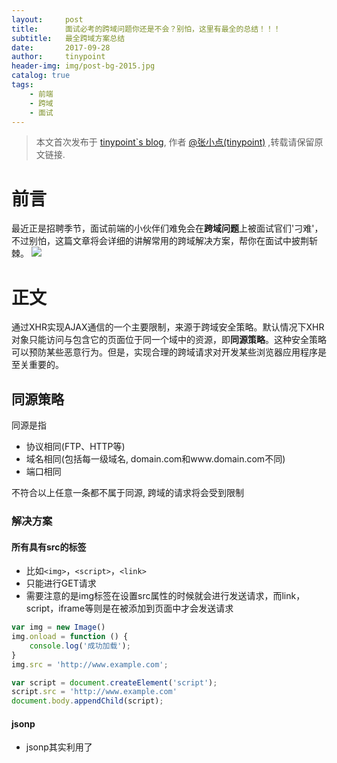 ```yaml
---
layout:     post
title:      面试必考的跨域问题你还是不会？别怕，这里有最全的总结！！！
subtitle:   最全跨域方案总结
date:       2017-09-28
author:     tinypoint
header-img: img/post-bg-2015.jpg
catalog: true
tags:
    - 前端
    - 跨域
    - 面试
---
```


> 本文首次发布于 [tinypoint\`s blog](http://tinypoint.github.io), 作者 [@张小点(tinypoint)](http://github.com/tinypoint) ,转载请保留原文链接.

# 前言

最近正是招聘季节，面试前端的小伙伴们难免会在**跨域问题**上被面试官们'刁难'，不过别怕，这篇文章将会详细的讲解常用的跨域解决方案，帮你在面试中披荆斩棘。
![](http://ox4mn0gf1.bkt.clouddn.com/17-10-1/9456229.jpg)
# 正文

通过XHR实现AJAX通信的一个主要限制，来源于跨域安全策略。默认情况下XHR对象只能访问与包含它的页面位于同一个域中的资源，即**同源策略**。这种安全策略可以预防某些恶意行为。但是，实现合理的跨域请求对开发某些浏览器应用程序是至关重要的。

## 同源策略

同源是指
- 协议相同(FTP、HTTP等)
- 域名相同(包括每一级域名, domain.com和www.domain.com不同)
- 端口相同

不符合以上任意一条都不属于同源, 跨域的请求将会受到限制

### 解决方案


#### 所有具有src的标签

- 比如`<img>`，`<script>`，`<link>`
- 只能进行GET请求
- 需要注意的是img标签在设置src属性的时候就会进行发送请求，而link，script，iframe等则是在被添加到页面中才会发送请求
 
```javascript
var img = new Image()
img.onload = function () {
    console.log('成功加载');
}
img.src = 'http://www.example.com';

var script = document.createElement('script');
script.src = 'http://www.example.com'
document.body.appendChild(script);
```

#### jsonp

- jsonp其实利用了<script>标签可以跨域这一特性，而且可以在跨域脚本中直接回调当前脚本的函数。
- 回调函数必须是全局函数
- 同样，只能用于GET方法

```javascript
function dataResolver (data) {
    console.log('This is' + data);
}

var script = docuemnt.createElement('script');
script.src = 'http://www.example.com?callback=daraResolver'
docuemnt.body.appendChild(script);
```

#### document.domain

- 只适用于主域相同，子域不同的页面交流，如从`http://subdomain.domain.com`到`http://domain.com`之间的通信
- 原理：利用document.domain允许同时也是只允许从低级域名到高级域名设置，手动设置document的domain属性，让页面同域

```javascript
<script>
    //  http://domain.com/example 页面
    var iframe = document.createElement('iframe');
    iframe.src = 'http://subdomain.domain.com';
    
    iframe.onload = function() {
        var iframeDocuemnt = iframe.contentDocument || iframe.contentWindow.document;
        alert(iframeDocuemnt.getElementById("foo").innerHTML));
    };
    
    iframe.style.display = 'none';
    document.body.appendChild(iframe);
<script>
```

设置document.domain与父页面保持一致

```javascript
<script>
    //  http://subdomain.domain.com/example 页面
    document.domain = 'domain.com';
</script>
```

#### window.name跨域

- 在一个窗口(window)的生命周期内,窗口载入的所有的页面共享一个window.name的，每个页面对window.name都有读写的权限
- window支持多达`2m`的name属性
 
当`a.com/index.html`要从`b.com/data.html`获取数据时，需要借助与a同域的`a.com/proxy.html`作为代理

`a.com/index.html` 

```javascript
// load事件会触发两次，每个时机都有不同的任务
var proxy = function (url, cb) {
    var isFirst = true;
    
    var iframe = document.createElement('iframe');
    iframe.src = url;
    
    iframe.onload = function () {
        if (isFirst) {
            // 切换到代理页面
            iframe.contentWindow.location = 'http://a.com/proxy.html';
            isFirst = false
        } else {
            // 读取window.name
            cb(iframe.contentWindow.name);
            destoryFrame();
        }
    }
}

// iframe用完要删除，释放内存，同时保证了安全
function destoryFrame () {
    iframe.contentWindow.document.write('');
    iframe.contentWindow.close();
    document.body.removeChild(iframe);
}

//想要发送数据，可以将数据放在window.name中

window.name = '12';

proxy('http://b.com/data.html', function (data) {
    console.log(data);
});
```
`a.com/proxy.html`代理页面与主页面同域，内容为空即可

`b.com/data.html`

```javascript
var id = window.name;
window.name = id + 'is tinypoint';
```

#### location.hash

- 不同域利用location.hash来传值
- 通过hashchange事件来监听hash变化

`a.com`下的`a.html`想要与`b.com`下的`b.html`通信，需要中间页`a.com`下的`c.html`来实现

`a.html`

```javascript
<iframe id="iframe" src="http://www.b.com/b.html" style="display:none;"></iframe>
<script>
    var iframe = document.getElementById('iframe');
 
    // 要发送的数据放在b页面的hash上
    iframe.src = iframe.src + '#name';
    
    // 回调方法
    function dataResolver(data) {
        alert('This is ' + data);
    }
</script>
```

`b.html`

```javascript
<iframe id="iframe" src="http://www.a.com/c.html" style="display:none;"></iframe>
<script>
    var iframe = document.getElementById('iframe');
 
    // 监听a.html传来的hash值，再传给c.html
    window.onhashchange = function () {
        var name = location.hash
        iframe.src = iframe.src + '#tinypoint';
    };
</script>
```

`c.html`

```javascript
<script>
    // 监听b.html传来的hash值
    window.onhashchange = function () {
        // 再通过操作同域a.html的js回调，将结果传回
        window.parent.parent.dataResolver('name is ' + location.hash);
    };
</script>
```

#### postMassage

HTML5中XMLHttpRequest 2级中的API，可解决以下问题
1. 页面和其打开的新窗口的数据传递
2. 多窗口之间消息传递
3. 页面与嵌套的iframe消息传递
4. 上面三个场景的跨域数据传递

用法：postMessage(data,origin)方法接受两个参数
data： html5规范支持任意基本类型或可复制的对象，但部分浏览器只支持字符串，所以传参时最好用JSON.stringify()序列化。
origin： 协议+主机+端口号，也可以设置为”*”，表示可以传递给任意窗口，如果要指定和当前窗口同源的话设置为”/”。

`a.html：(http://www.domain1.com/a.html)`

```javascript
<iframe id="iframe" src="http://www.domain2.com/b.html" style="display:none;"></iframe>
<script>      
    var iframe = document.getElementById('iframe');
    iframe.onload = function() {
        var data = {
            name: 'aym'
        };
        // 向domain2传送跨域数据
        iframe.contentWindow.postMessage(JSON.stringify(data), 'http://www.domain2.com');
    };
 
    // 接受domain2返回数据
    window.addEventListener('message', function(e) {
        alert('data from domain2 ---> ' + e.data);
    }, false);
</script>
```

`b.html：(http://www.domain2.com/b.html)`

```javascript
<script>
    // 接收domain1的数据
    window.addEventListener('message', function(e) {
    // e.data中保存了传递的数据
        alert('data from domain1 ---> ' + e.data);
 
        var data = JSON.parse(e.data);
        if (data) {
            data.number = 16;
 
            // 处理后再发回domain1
            window.parent.postMessage(JSON.stringify(data), 'http://www.domain1.com');
        }
    }, false);
</script>
```

#### 跨域资源共享（CORS）

- 使用自定义的http头部要让浏览器与服务器进行通信
- 在后端设置Access-Control-Allow-Origin: 当前域名(公共资源，可设置为*)

##### IE使用XDR(`XDomainRequest`)对象实现CORS

XDR与XHR类似
- 有open，send，abort方法，但是open只接受两个参数，即所有请求都是异步的
- 支持load，error，timeout事件
- 支持timeout

XDR与XHR有一些不同之处

- cookie不会随请求发送，也不会随相应返回
- 只能设置请求头部信息的Content-Type字段
- 不能访问响应头部信息
- 只支持GET和POST请求
- 不能访问status和statusText属性

```javascript
var xdr = new XDomainRequest();
xdr.onload = function () {
    console.log(xdr.responseText);
}

xdr.onerror = function () {
    console.log('An error occurred');
}

xdr.open('get', 'http://www.a.com');
xdr.send();
```

##### 其他浏览器对CORS的支持

- 只需要在open方法中传入绝对路径即可
- 存在一些限制
    - 不能使用setRequestHeader()设置自定义头部
    - 不能收发和接受cookie
    - getAllResponseHeaders()总是返回空字符串

#### Web Sockets

ws协议是HTML5新协议。实现了浏览器与服务器全双工通信，同时允许跨域通讯。
支持的事件
- message 收到服务器传来的信息时触发
- open 成功建立里连接时触发
- error 发生错误时触发，连接不能持续
- close 连接关闭时触发
```html
<script>
// 原生webscokets
var socket = new WebSocket('http://www.b.com'); //必须为绝对路径

socket.send('some text');

socket.onmessage = function (e) {
    console.log(e.data)
}
</script>
```

> 参考
> - [详解跨域问题
](https://segmentfault.com/a/1190000000718840)
> - [JavaScript高级程序设计（第3版）
](https://baike.baidu.com/item/JavaScript%E9%AB%98%E7%BA%A7%E7%A8%8B%E5%BA%8F%E8%AE%BE%E8%AE%A1/10576650)

